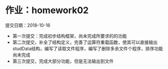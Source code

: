 # 作业：homework02
提交日期：2018-10-16
* 第一次提交：完成初步结构框架，尚未完成所要求的的功能
* 第二次提交，补全了结构定义，完善了运算符重载函数，使其可以直接输出studData结构，编写了读取文件程序，编写了删除多余文件个程序，排序功能尚未完成
* 第三次提交，完成大部分功能，但是无法输出到文件
